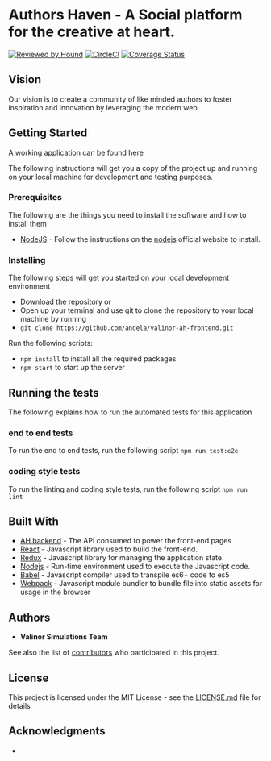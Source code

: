 
Authors Haven - A Social platform for the creative at heart.
=======
[![Reviewed by Hound](https://img.shields.io/badge/Reviewed_by-Hound-8E64B0.svg)](https://houndci.com) [![CircleCI](https://circleci.com/gh/andela/valinor-ah-frontend/tree/develop.svg?style=svg)](https://circleci.com/gh/andela/valinor-ah-frontend/tree/develop) [![Coverage Status](https://coveralls.io/repos/github/andela/valinor-ah-frontend/badge.svg?branch=develop)](https://coveralls.io/github/andela/valinor-ah-frontend?branch=develop)
## Vision

Our vision is to create a community of like minded authors to foster inspiration and innovation by leveraging the modern web.


## Getting Started

A working application can be found [here](https://valinor-ah-frontend.herokuapp.com)

The following instructions will get you a copy of the project up and running on your local machine for development and testing purposes.

### Prerequisites

The following are the things you need to install the software and how to install them

- [NodeJS](https://github.com/nodejs/node) - Follow the instructions on the [nodejs](https://nodejs.org/en/) official website to install.

### Installing

The following steps will get you started on your local development environment

- Download the repository or 
- Open up your terminal and use git to clone the repository to your local machine by running  
- `git clone https://github.com/andela/valinor-ah-frontend.git`

Run the following scripts:
- `npm install` to install all the required packages
- `npm start` to start up the server


## Running the tests

The following explains how to run the automated tests for this application

###  end to end tests

To run the end to end tests, run the following script
`npm run test:e2e`

### coding style tests

To run the linting and coding style tests, run the following script
`npm run lint`


## Built With

* [AH backend](https://valinor-ah-backend-staging.herokuapp.com/api/v1/) - The API consumed to power the front-end pages
* [React](https://reactjs.org/) - Javascript library used to build the front-end.
* [Redux](https://redux.js.org/) - Javascript library for managing the application state.
* [Nodejs](https://nodejs.org/) - Run-time environment used to execute the Javascript code.
* [Babel](https://babeljs.io/) - Javascript compiler used to transpile es6+ code to es5
* [Webpack](https://webpack.js.org/) - Javascript module bundler to bundle file into static assets for usage in the browser


## Authors

* **Valinor Simulations Team**

See also the list of [contributors](https://github.com/andela/valinor-ah-frontend/contributors) who participated in this project.


## License

This project is licensed under the MIT License - see the [LICENSE.md](LICENSE.md) file for details



## Acknowledgments

* 
